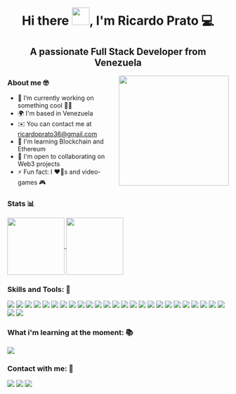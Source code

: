 
<div align="center">

<h1> Hi there <img src="https://user-images.githubusercontent.com/18350557/176309783-0785949b-9127-417c-8b55-ab5a4333674e.gif" width="40" />, I'm Ricardo Prato 💻</h1>

## A passionate Full Stack Developer from Venezuela
</div>
<img align='right' src="https://media.giphy.com/media/836HiJc7pgzy8iNXCn/giphy.gif" width="250" />

### About me 🤓
- 🚀  I’m currently working on something cool 🐱‍💻
- 🌍  I'm based in Venezuela
- ✉️  You can contact me at ricardoprato36@gmail.com
- 🧠  I'm learning Blockchain and Ethereum
- 🤝  I'm open to collaborating on Web3 projects
- ⚡  Fun fact: I ❤️🐶s and video-games 🎮
### Stats 📊

  <a href="https://github.com/Redf0xD">
    <img
      align="center"
      height="130em"
      src="https://github-readme-stats.vercel.app/api?username=Redf0xD&show_icons=true&include_all_commits=true&count_private=true&theme=tokyonight"
    />
  </a>
  <a href="https://github.com/Redf0xD">
    <img
      align="center"
      height="130em"
      src="https://github-readme-stats.vercel.app/api/top-langs/?username=Redf0xD&show_icons=true&include_all_commits=true&count_private=true&layout=compact&theme=tokyonight"
    />
  </a>



### Skills and Tools: 🧰

<div>
 <img src="https://img.shields.io/badge/HTML-e56027?style=for-the-badge&logo=html5&logoColor=white">
 <img src="https://img.shields.io/badge/CSS-0066b6?&style=for-the-badge&logo=css3&logoColor=white">
 <img src="https://img.shields.io/badge/Javascript-cbb132?&style=for-the-badge&logo=javascript&logoColor=white">
 <img src="https://img.shields.io/badge/Sass-CC6699?style=for-the-badge&logo=sass&logoColor=white">
 <img src="https://img.shields.io/badge/solidity-393939?style=for-the-badge&logo=solidity&logoColor=black">
 <img src="https://img.shields.io/badge/React-009cc7?style=for-the-badge&logo=react&logoColor=white">
 <img src="https://img.shields.io/badge/Redux-593D88?style=for-the-badge&logo=redux&logoColor=white">
 <img src="https://img.shields.io/badge/Bootstrap-563D7C?style=for-the-badge&logo=bootstrap&logoColor=white">
 <img src="https://img.shields.io/badge/Tailwind_CSS-38B2AC?style=for-the-badge&logo=tailwind-css&logoColor=white">
 <img src="https://img.shields.io/badge/styled--components-DB7093?style=for-the-badge&logo=styled-components&logoColor=white">
 <img src="https://img.shields.io/badge/React_Router-CA4245?style=for-the-badge&logo=react-router&logoColor=white">
 <img src="https://img.shields.io/badge/wouter-010101?style=for-the-badge&logo=wouter&logoColor=white">
 <img src="https://img.shields.io/badge/Node.js-43853D?style=for-the-badge&logo=node.js&logoColor=white">
 <img src="https://img.shields.io/badge/Express.js-404D59?style=for-the-badge&logo=express">
 <img src="https://img.shields.io/badge/Sequelize-2b3e63?style=for-the-badge&logo=Sequelize">
 <img src="https://img.shields.io/badge/PostgreSQL-316192?style=for-the-badge&logo=postgresql&logoColor=white">
 <img src="https://img.shields.io/badge/Git-E34F26?style=for-the-badge&logo=git&logoColor=white">
 <img src="https://img.shields.io/badge/GitHub-100000?style=for-the-badge&logo=github&logoColor=white">
 <img src="https://img.shields.io/badge/Postman-f06632?style=for-the-badge&logo=postman&logoColor=white">
 <img src="https://img.shields.io/badge/NPM-f2f2f2?style=for-the-badge&logo=npm&logoColor=white">
 <img src="https://img.shields.io/badge/Neovim-3f3f3f?style=for-the-badge&logo=neovim">
 <img src="https://img.shields.io/badge/docker-293232?style=for-the-badge&logo=docker"/>
 <img src="https://img.shields.io/badge/python-cab246?style=for-the-badge&logo=python"/>
 <img src="https://img.shields.io/badge/IPFS-white?style=for-the-badge&logo=ipfs"/>
 <img src="https://img.shields.io/badge/openzeppelin-63d3fa?style=for-the-badge&logo=openzeppelin"/>
 <img src="https://img.shields.io/badge/hardhat-fff100?style=for-the-badge"/>
 <img src="https://img.shields.io/badge/web3-e66d2d?style=for-the-badge"/>
</div>


### What i'm learning at the moment: 📚

 <img src="https://img.shields.io/badge/typescript-092f5f?style=for-the-badge&logo=typescript&logoColor=white">

### Contact with me: 📲

  <a href="mailto:ricardoprato36@gmail.com" alt="Gmail">
  <img src="https://img.shields.io/badge/-Gmail-FF0000?style=flat-square&labelColor=FF0000&logo=gmail&logoColor=white" /></a>

  <a href="https://www.linkedin.com/in/ricardoprato/" alt="Linkedin">
  <img src="https://img.shields.io/badge/-Linkedin-0e76a8?style=flat-square&logo=Linkedin&logoColor=white" /></a>
  
  <a href="https://twitter.com/RedfoxD_" alt="Twitter">
  <img src="https://img.shields.io/badge/-Twitter-0e76a8?style=flat-square&logo=Twitter&logoColor=white" /></a>



</details>
</div>
